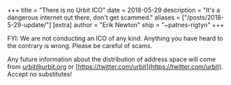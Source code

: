 +++
title = "There is no Urbit ICO"
date = 2018-05-29
description = "It's a dangerous internet out there, don't get scammed."
aliases = ["/posts/2018-5-29-update/"]
[extra]
author = "Erik Newton"
ship = "~patnes-rigtyn"
+++

FYI: We are not conducting an ICO of any kind. Anything you have heard to the
contrary is wrong. Please be careful of scams.

Any future information about the distribution of address space will come from
urbit@urbit.org or [https://twitter.com/urbit](https://twitter.com/urbit).
Accept no substitutes!
